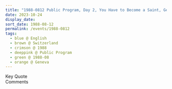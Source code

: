 ```yaml
---
title: "1988-0812 Public Program, Day 2, You Have to Become a Saint, Geneva, Switzerland"
date: 2023-10-24
display_date: 
sort_date: 1988-08-12
permalink: /events/1988-0812
tags:
  - blue @ English
  - brown @ Switzerland
  - crimson @ 1988
  - deeppink @ Public Program
  - green @ 1988-08
  - orange @ Geneva
---
```


<wave-list>
  <list-title color="green" width="75">Key Quote</list-title>
  <list-item color="BlanchedAlmond"  width="200"></list-item>
  <list-item color="Lavender"></list-item>
  <list-item color="BlanchedAlmond"></list-item>
</wave-list>

<br>

<wave-list>
  <list-title color="green" width="75">Comments</list-title>
  <list-item color="BlanchedAlmond"  width="200"></list-item>
  <list-item color="Lavender"></list-item>
  <list-item color="BlanchedAlmond"></list-item>
</wave-list>